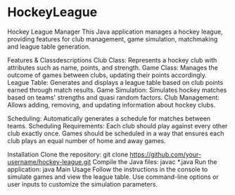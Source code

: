 # HockeyLeague
Hockey League Manager
This Java application manages a hockey league, providing features for club management, game simulation, matchmaking and league table generation.

Features & Classdescriptions
Club Class: 
              Represents a hockey club with attributes such as name, points, and strength.
Game Class: 
              Manages the outcome of games between clubs, updating their points accordingly.
League Table: 
              Generates and displays a league table based on club points earned through match results.
Game Simulation: 
              Simulates hockey matches based on teams' strengths and quasi random factors.
Club Management: 
              Allows adding, removing, and updating information about hockey clubs.

Scheduling: 
              Automatically generates a schedule for matches between teams.
              Scheduling Requirements:
                    Each club should play against every other club exactly once.
                    Games should be scheduled in a way that ensures each club plays an equal number of home and away games.

Installation
Clone the repository: git clone https://github.com/your-username/hockey-league.git
Compile the Java files: javac *.java
Run the application: java Main
Usage
Follow the instructions in the console to simulate games and view the league table.
Use command-line options or user inputs to customize the simulation parameters.
